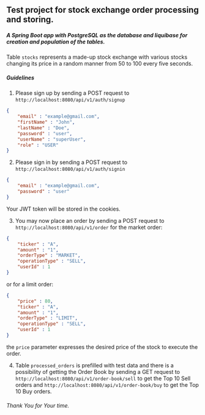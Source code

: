## Test project for stock exchange order processing and storing.

##### A Spring Boot app with PostgreSQL as the database and liquibase for creation and population of the tables.
Table `stocks` represents a made-up stock exchange with various stocks changing its price in a random manner from 50
to 100 every five seconds.

##### Guidelines

1. Please sign up by sending a POST request to `http://localhost:8080/api/v1/auth/signup`
```json
{
    "email" : "example@gmail.com",
    "firstName" : "John",
    "lastName" : "Doe",
    "password" : "user",
    "userName" : "superUser",
    "role" : "USER"
}
```

2. Please sign in by sending a POST request to `http://localhost:8080/api/v1/auth/signin`
```json
{
    "email" : "example@gmail.com",
    "password" : "user"
}
```
Your JWT token will be stored in the cookies. 

3. You may now place an order by sending a POST request to `http://localhost:8080/api/v1/order` for the market order:
```json
{
    "ticker" : "A",
    "amount" : "1",
    "orderType" : "MARKET",
    "operationType" : "SELL",
    "userId" : 1
}
```
or for a limit order:
```json
{
    "price" : 80,
    "ticker" : "A",
    "amount" : "1",
    "orderType" : "LIMIT",
    "operationType" : "SELL",
    "userId" : 1
}
```
the `price` parameter expresses the desired price of the stock to execute the order.

4. Table `processed_orders` is prefilled with test data and there is a possibility of getting the Order Book by sending a GET request to `http://localhost:8080/api/v1/order-book/sell` to get the Top 10 Sell orders and
   `http://localhost:8080/api/v1/order-book/buy` to get the Top 10 Buy orders.

###### Thank You for Your time.